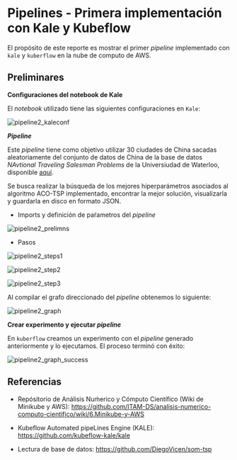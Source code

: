 # Pipelines - Primera implementación con Kale y Kubeflow



El propósito de este reporte es mostrar el primer _pipeline_ implementado con `kale` y `kuberflow` en la nube de computo de AWS.

## Preliminares

**Configuraciones del notebook de Kale**

El _notebook_ utilizado tiene las siguientes configuraciones en `Kale`:



![pipeline2_kaleconf](./imgs/pipeline2_kaleconf.png)

**_Pipeline_**

Este _pipeline_ tiene como objetivo utilizar 30 ciudades de China sacadas aleatoriamente del conjunto de datos de China de la base de datos _NAvtional Traveling Salesman Problems_ de la Universiudad de Waterloo, disponible [aquí](https://www.math.uwaterloo.ca/tsp/world/countries.html).

Se busca realizar la búsqueda de los mejores hiperparámetros asociados al algoritmo ACO-TSP implementado, encontrar la mejor solución, visualizarla y guardarla en disco en formato JSON. 

- Imports y definición de paŕametros del _pipeline_

![pipeline2_prelimns](./imgs/pipeline2_prelimns.png)

- Pasos

![pipeline2_steps1](./imgs/pipeline2_steps1.png)

![pipeline2_step2](./imgs/pipeline2_step2.png)

![pipeline2_step3](./imgs/pipeline2_step3.png)



Al compilar el grafo direccionado del _pipeline_ obtenemos lo siguiente:

![pipeline2_graph](./imgs/pipeline2_graph.png)



**Crear experimento y ejecutar _pipeline_**

En `kuberflow` creamos un experimento con el _pipeline_ generado anteriormente y lo ejecutamos. El proceso terminó con éxito:



![pipeline2_graph_success](./imgs/pipeline2_graph_success.png)





## Referencias

- Repósitorio de Análisis Nuḿerico y Cómputo Científico (Wiki de Minikube y AWS):  https://github.com/ITAM-DS/analisis-numerico-computo-cientifico/wiki/6.Minikube-y-AWS

- Kubeflow Automated pipeLines Engine (KALE): https://github.com/kubeflow-kale/kale

- Lectura de base de datos:  https://github.com/DiegoVicen/som-tsp

  

